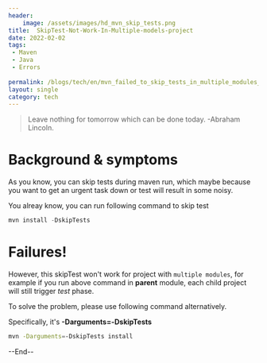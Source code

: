 ```yaml
---
header:
    image: /assets/images/hd_mvn_skip_tests.png
title:  SkipTest-Not-Work-In-Multiple-models-project
date: 2022-02-02
tags:
 - Maven
 - Java
 - Errors
 
permalink: /blogs/tech/en/mvn_failed_to_skip_tests_in_multiple_modules_project
layout: single
category: tech
---
```


> Leave nothing for tomorrow which can be done today. -Abraham Lincoln.



# Background & symptoms

As you know, you can skip tests during maven run, which maybe because you want to get an urgent task down or test will result in some noisy.

You alreay know, you can run following command to skip test

```java
mvn install -DskipTests
```
# Failures!
However, this skipTest won't work for project with `multiple modules`, for example if you run above command in **parent** module, each child project will still trigger *test* phase. 

To solve the problem, please use following command alternatively. 

Specifically, it's **-Darguments=-DskipTests**

```bash
mvn -Darguments=-DskipTests install
```

--End--



